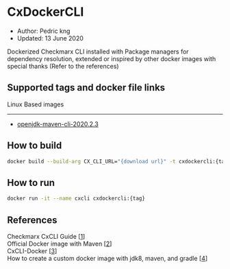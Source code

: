 # CxDockerCLI
* Author:       Pedric kng
* Updated:      13 June 2020

Dockerized Checkmarx CLI installed with Package managers for dependency resolution, extended or inspired by other docker images with special thanks (Refer to the references)

## Supported tags and docker file links

Linux Based images
***
- [openjdk-maven-cli-2020.2.3](maven/Dockerfile)

## How to build 

```bash
docker build --build-arg CX_CLI_URL="{download url}" -t cxdockercli:{tag} . --no-cache
```

## How to run

```bash
docker run -it --name cxcli cxdockercli:{tag}
```

## References
Checkmarx CxCLI Guide [[1]]  
Official Docker image with Maven [[2]]  
CxCLI-Docker [[3]]  
How to create a custom docker image with jdk8, maven, and gradle [[4]]  

[1]:https://checkmarx.atlassian.net/wiki/spaces/KC/pages/44335590/CxSAST+CLI+Guide "Checkmarx CxCLI Guide"
[2]:https://github.com/carlossg/docker-maven "Official Docker image with Maven"
[3]:https://github.com/checkmarx-ts/CxCLI-Docker "CxCLI-Docker"
[4]:https://medium.com/@migueldoctor/how-to-create-a-custom-docker-image-with-jdk8-maven-and-gradle-ddc90f41cee4 "How to create a custom docker image with jdk8, maven, and gradle"